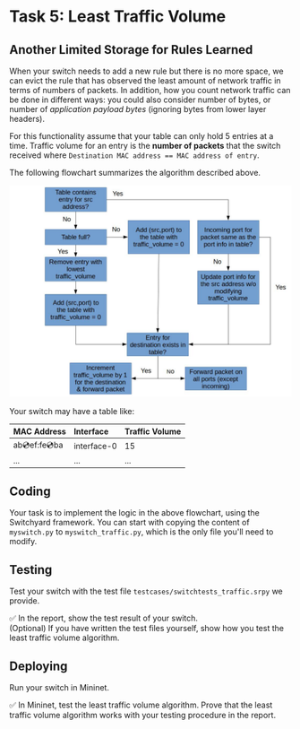 # Task 5: Least Traffic Volume

## Another Limited Storage for Rules Learned

When your switch needs to add a new rule but there is no more space, we can evict the rule that has observed the least amount of network traffic in terms of numbers of packets. In addition, how you count network traffic can be done in different ways: you could also consider number of bytes, or number of _application payload bytes_ \(ignoring bytes from lower layer headers\).

For this functionality assume that your table can only hold 5 entries at a time. Traffic volume for an entry is the **number of packets** that the switch received where `Destination MAC address == MAC address of entry`.

The following flowchart summarizes the algorithm described above.

![flowchart](../.gitbook/assets/traffic_flow.jpg)

Your switch may have a table like:

| MAC Address | Interface | Traffic Volume |
| :--- | :--- | :--- |
| ab:cd:ef:fe:cd:ba | interface-0 | 15 |
| ... | ... | ... |

## Coding

Your task is to implement the logic in the above flowchart, using the Switchyard framework. You can start with copying the content of `myswitch.py` to `myswitch_traffic.py`, which is the only file you'll need to modify.

## Testing

Test your switch with the test file `testcases/switchtests_traffic.srpy` we provide.

✅ In the report, show the test result of your switch.  
\(Optional\) If you have written the test files yourself, show how you test the least traffic volume algorithm.

## Deploying

Run your switch in Mininet.

✅ In Mininet, test the least traffic volume algorithm. Prove that the least traffic volume algorithm works with your testing procedure in the report.

